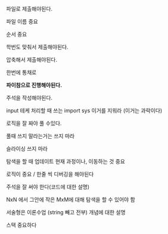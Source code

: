 파일로 제출해야된다.

파일 이름 중요

순서 중요

학번도 맞춰서 제출해야된다.

압축해서 제출해야된다.

한번에 통채로



__파이참으로 진행해야된다.__

주석을 작성해야된다.

input 테케 처리할 때 쓰는 import sys 이거를 지워라 (이거는 과락이다)

로직을 잘 짜야 풀 수있다.

풀때 쓰지 말라는거는 쓰지 마라

슬라이싱 쓰지 마라





탐색을 할 때 업데이트 현재 과정이나, 이동하는 것 중요

로직이 중요 / 한줄 씩 디버깅을  해야된다

주석을 잘 써야 한다(코드에 대한 설명)

NxN 에서 그안에 작은 MxM에 대해 탐색을 할 수 있어야 함

서술형은 이론수업 (string 빼고 전부) 개념에 대한 설명

스택 중요하다